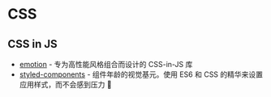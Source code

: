 # CSS

## CSS in JS
+ [emotion](https://github.com/emotion-js/emotion) - 专为高性能风格组合而设计的 CSS-in-JS 库
+ [styled-components](https://github.com/styled-components/styled-components) - 组件年龄的视觉基元。使用 ES6 和 CSS 的精华来设置应用样式，而不会感到压力 💅
